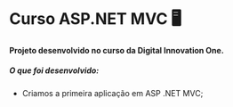 # Curso ASP.NET MVC :desktop_computer:

#### Projeto desenvolvido no curso da Digital Innovation One.

##### O que foi desenvolvido:

- Criamos a primeira aplicação em ASP .NET MVC;

  

  



